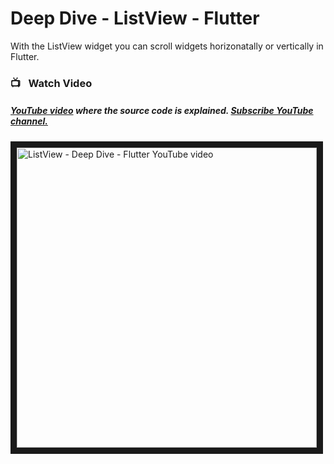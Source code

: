 # Deep Dive - ListView - Flutter

With the ListView widget you can scroll widgets horizonatally or vertically in Flutter.




### 📺&ensp; Watch Video

##### [YouTube video](https://www.youtube.com/watch?v=B738DDx4uUo&list=UU7fe0TkvATV5FrNiIN8rqdQ&index=1 "Technobd xyz") where the *source code* is explained. [Subscribe YouTube channel.](https://www.youtube.com/channel/UC7fe0TkvATV5FrNiIN8rqdQ "YouTube Subscribe Technobd xyz")  

<a href="https://www.youtube.com/watch?v=B738DDx4uUo&list=UU7fe0TkvATV5FrNiIN8rqdQ&index=1&feature=player_embedded" target="_blank">
  <img src="https://i9.ytimg.com/vi/B738DDx4uUo/maxresdefault.jpg?time=1615584300000&sqp=CKy4r4IG&rs=AOn4CLDEkuKkv0chVOzPbIAl61UEXklsgw" 
       alt="ListView - Deep Dive - Flutter YouTube video" width="480" border="10" />
</a>
<br />




